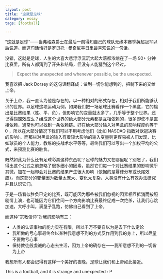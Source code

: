 ```yaml
---
layout: post
title: "这就是足球"
category: essay
tags: [football]

---
```



“这就是足球”——当弗格森爵士在最后一刻得知自己的球队无缘本赛季英超冠军以后说道。而这句话恰好是罗贝托 · 曼奇尼平日里最喜欢说的一句话。


没错，这就是足球，人生的大喜大悲浮浮沉沉大起大落都浓缩在了一场 90+ 分钟比赛里。所有人都猜到了开头和结局，但没有人能猜到这个经过。


> Expect the unexpected and whenever possible, be the unexpected. 


我喜欢把 Jack Dorsey 的这句话翻译成：做到一切你能想到的，把剩下来的交给上帝。


关于上帝，我一直认为他是存在的，以一种相对的形式存在，相对于我们所能够认识的世界。以足球这项运动为例，如果我们把一场足球比赛看作一个黑盒，它的输出是比赛结果（胜、平、负），但影响它的变量就太多了，几乎等于整个世界。还记得蝴蝶效应么？组成这个世界的绝大部分元素都是互相依赖的，很多即使不是直接依赖，通常也可以找到一条依赖链。好在绝大部分输入对黑盒的影响程度约等于 0 ，所以在大部分情况下我们可以不用考虑他们（比如 NASDAQ 指数对欧冠决赛的影响）。而那些对黑盒的输入有着较大影响的输入变量则更容易被人们发现，比如球员的个人能力，教练的技战术水平等等，最终我们可以写出一个加权平均的公式，来预测比赛的胜负。


既然如此为什么还有足球彩票这种东西呢？足球的魅力又在哪里呢？别忘了，我们得出这个公式之前忽略了很多细小的因素，虽然它们每一个对比赛结果的影响微乎其微，加在一起却会对比赛的结果产生很大影响（依据的是幂律分布或长尾效应）。而这部分的变量因为数量太庞大、变化太复杂，人类没有什么有效办法研究并且认识它们。


于是一场看似胜负已定的比赛，既可能因为那些被我们忽视的因素相互抵消而按照剧情上演，也可能因为它们往同一个方向影响比赛最终促成一次绝杀，让我们心跳加速，大呼小叫，满屋子乱跑，仿佛自己看到了上帝。


而这种“宗教信仰”对我的影响有三：


* 人类的认识事物的能力实在有限，所以千万不要自以为是去下什么定论
* 我所做的亏心事最终会以某种我意想不到的方式反作用到我的身上，所以尽量不要做亏心事
* 保持教徒般虔诚的心态去生活，因为上帝的确存在——我所意想不到的一切皆为上帝


我想所有人都会记得有这样一个美好的夜晚，足球让我们和上帝如此接近。


This is a football, and it is strange and unexpected : P
